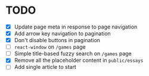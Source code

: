 # TODO

- [x] Update page meta in response to page navigation
- [x] Add arrow key navigation to pagination
- [x] Don't disable buttons in pagination
- [ ] `react-window` on `/games` page
- [ ] Simple title-based fuzzy search on `/games` page
- [x] Remove all the placeholder content in `public/essays`
- [ ] Add single article to start
